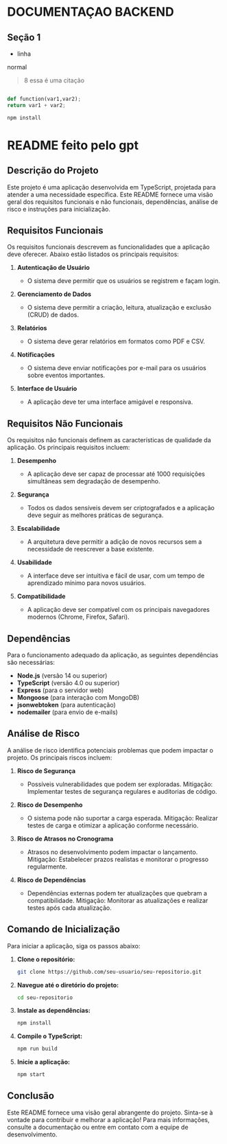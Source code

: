 # DOCUMENTAÇAO BACKEND

## Seção 1

- linha

normal

>8 essa é uma citação

```python

def function(var1,var2);
return var1 + var2;

 ```

 ```bash
 npm install

 ```

 # README feito pelo gpt

## Descrição do Projeto
Este projeto é uma aplicação desenvolvida em TypeScript, projetada para atender a uma necessidade específica. Este README fornece uma visão geral dos requisitos funcionais e não funcionais, dependências, análise de risco e instruções para inicialização.

## Requisitos Funcionais
Os requisitos funcionais descrevem as funcionalidades que a aplicação deve oferecer. Abaixo estão listados os principais requisitos:

1. **Autenticação de Usuário**
   - O sistema deve permitir que os usuários se registrem e façam login.
   
2. **Gerenciamento de Dados**
   - O sistema deve permitir a criação, leitura, atualização e exclusão (CRUD) de dados.
   
3. **Relatórios**
   - O sistema deve gerar relatórios em formatos como PDF e CSV.

4. **Notificações**
   - O sistema deve enviar notificações por e-mail para os usuários sobre eventos importantes.

5. **Interface de Usuário**
   - A aplicação deve ter uma interface amigável e responsiva.

## Requisitos Não Funcionais
Os requisitos não funcionais definem as características de qualidade da aplicação. Os principais requisitos incluem:

1. **Desempenho**
   - A aplicação deve ser capaz de processar até 1000 requisições simultâneas sem degradação de desempenho.

2. **Segurança**
   - Todos os dados sensíveis devem ser criptografados e a aplicação deve seguir as melhores práticas de segurança.

3. **Escalabilidade**
   - A arquitetura deve permitir a adição de novos recursos sem a necessidade de reescrever a base existente.

4. **Usabilidade**
   - A interface deve ser intuitiva e fácil de usar, com um tempo de aprendizado mínimo para novos usuários.

5. **Compatibilidade**
   - A aplicação deve ser compatível com os principais navegadores modernos (Chrome, Firefox, Safari).

## Dependências
Para o funcionamento adequado da aplicação, as seguintes dependências são necessárias:

- **Node.js** (versão 14 ou superior)
- **TypeScript** (versão 4.0 ou superior)
- **Express** (para o servidor web)
- **Mongoose** (para interação com MongoDB)
- **jsonwebtoken** (para autenticação)
- **nodemailer** (para envio de e-mails)

## Análise de Risco
A análise de risco identifica potenciais problemas que podem impactar o projeto. Os principais riscos incluem:

1. **Risco de Segurança**
   - Possíveis vulnerabilidades que podem ser exploradas. Mitigação: Implementar testes de segurança regulares e auditorias de código.

2. **Risco de Desempenho**
   - O sistema pode não suportar a carga esperada. Mitigação: Realizar testes de carga e otimizar a aplicação conforme necessário.

3. **Risco de Atrasos no Cronograma**
   - Atrasos no desenvolvimento podem impactar o lançamento. Mitigação: Estabelecer prazos realistas e monitorar o progresso regularmente.

4. **Risco de Dependências**
   - Dependências externas podem ter atualizações que quebram a compatibilidade. Mitigação: Monitorar as atualizações e realizar testes após cada atualização.

## Comando de Inicialização
Para iniciar a aplicação, siga os passos abaixo:

1. **Clone o repositório:**
   ```bash
   git clone https://github.com/seu-usuario/seu-repositorio.git
   ```

2. **Navegue até o diretório do projeto:**
   ```bash
   cd seu-repositorio
   ```

3. **Instale as dependências:**
   ```bash
   npm install
   ```

4. **Compile o TypeScript:**
   ```bash
   npm run build
   ```

5. **Inicie a aplicação:**
   ```bash
   npm start
   ```

## Conclusão
Este README fornece uma visão geral abrangente do projeto. Sinta-se à vontade para contribuir e melhorar a aplicação! Para mais informações, consulte a documentação ou entre em contato com a equipe de desenvolvimento.

